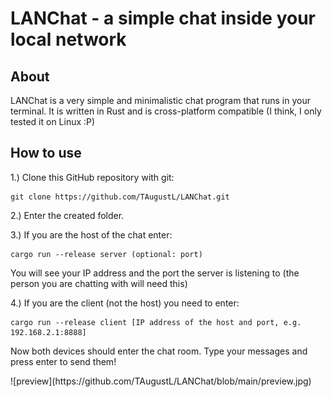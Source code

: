 <h1>LANChat - a simple chat inside your local network</h1>
<h2>About</h2>
<div>
  LANChat is a very simple and minimalistic chat program that runs in your terminal. It is written in Rust and is cross-platform compatible (I think, I only tested it on Linux :P)
</div>
<h2>How to use</h2>
<p>1.) Clone this GitHub repository with git:</p>

```
git clone https://github.com/TAugustL/LANChat.git
```

<p>2.) Enter the created folder.</p>
<p>3.) If you are the host of the chat enter:</p>

```
cargo run --release server (optional: port)
```

<p>You will see your IP address and the port the server is listening to (the person you are chatting with will need this)</p>
<p>4.) If you are the client (not the host) you need to enter:</p>

```
cargo run --release client [IP address of the host and port, e.g. 192.168.2.1:8888]
```

<p>Now both devices should enter the chat room. Type your messages and press enter to send them!</p>
![preview](https://github.com/TAugustL/LANChat/blob/main/preview.jpg)
